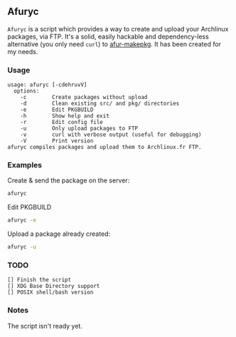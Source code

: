 Afuryc
------

```Afuryc``` is a script which provides a way to create and upload your Archlinux packages, via FTP.
It's a solid, easily hackable and dependency-less alternative (you only need ```curl```) to [afur-makepkg](http://wiki.archlinux.fr/Depot_archlinuxfr#afur-makepkg). It has been created for my needs.

### Usage ###

    usage: afuryc [-cdehruvV]
      options:
        -c        Create packages without upload
        -d        Clean existing src/ and pkg/ directories
        -e        Edit PKGBUILD
        -h        Show help and exit
        -r        Edit config file
        -u        Only upload packages to FTP
        -v        curl with verbose output (useful for debugging)
        -V        Print version
    afuryc compiles packages and upload them to Archlinux.fr FTP.

### Examples ###

Create & send the package on the server:
```sh
afuryc
```

Edit PKGBUILD
```sh
afuryc -e
```

Upload a package already created:
```sh
afuryc -u
```

### TODO ###

    [] Finish the script
    [] XDG Base Directory support
    [] POSIX shell/bash version

### Notes ####

The script isn't ready yet.
